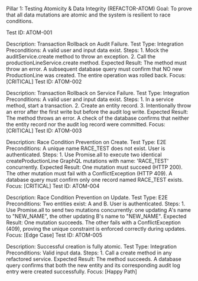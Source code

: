 Pillar 1: Testing Atomicity & Data Integrity (REFACTOR-ATOM)
Goal: To prove that all data mutations are atomic and the system is resilient to race conditions.

Test ID: ATOM-001

Description: Transaction Rollback on Audit Failure.
Test Type: Integration
Preconditions: A valid user and input data exist.
Steps: 1. Mock the auditService.create method to throw an exception. 2. Call the productionLineService.create method.
Expected Result: The method must throw an error. A subsequent database query must confirm that NO new ProductionLine was created. The entire operation was rolled back.
Focus: [CRITICAL]
Test ID: ATOM-002

Description: Transaction Rollback on Service Failure.
Test Type: Integration
Preconditions: A valid user and input data exist.
Steps: 1. In a service method, start a transaction. 2. Create an entity record. 3. Intentionally throw an error after the first write but before the audit log write.
Expected Result: The method throws an error. A check of the database confirms that neither the entity record nor the audit log record were committed.
Focus: [CRITICAL]
Test ID: ATOM-003

Description: Race Condition Prevention on Create.
Test Type: E2E
Preconditions: A unique name RACE_TEST does not exist. User is authenticated.
Steps: 1. Use Promise.all to execute two identical createProductionLine GraphQL mutations with name: 'RACE_TEST' concurrently.
Expected Result: One mutation must succeed (HTTP 200). The other mutation must fail with a ConflictException (HTTP 409). A database query must confirm only one record named RACE_TEST exists.
Focus: [CRITICAL]
Test ID: ATOM-004

Description: Race Condition Prevention on Update.
Test Type: E2E
Preconditions: Two entities exist: A and B. User is authenticated.
Steps: 1. Use Promise.all to send two mutations concurrently: one updating A's name to "NEW_NAME", the other updating B's name to "NEW_NAME".
Expected Result: One mutation succeeds. The other fails with a ConflictException (409), proving the unique constraint is enforced correctly during updates.
Focus: [Edge Case]
Test ID: ATOM-005

Description: Successful creation is fully atomic.
Test Type: Integration
Preconditions: Valid input data.
Steps: 1. Call a create method in any refactored service.
Expected Result: The method succeeds. A database query confirms that both the new entity and its corresponding audit log entry were created successfully.
Focus: [Happy Path]
